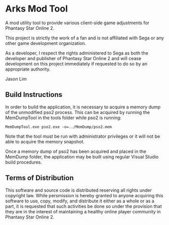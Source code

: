 # Arks Mod Tool

A mod utility tool to provide various client-side game adjustments for Phantasy Star Online 2.

This project is strictly the work of a fan and is not affiliated with Sega or any other game development organization.

As a developer, I respect the rights administered to Sega as both the developer and publisher of Phantasy Star Online 2 and will cease development on this project immediately if requested to do so by an appropriate authority.


Jason Lim

## Build Instructions

In order to build the application, it is necessary to acquire a memory dump of the unmodified pso2 process. This can be acquired by running the MemDumpTool in the tools folder while pso2 is running:
```
MemDumpTool.exe pso2.exe -o=../MemDump/pso2.mem
```
Note that the tool must be run with administrator privileges or it will not be able to acquire the memory snapshot.

Once a memory dump of pso2 has been acquired and placed in the MemDump folder, the application may be built using regular Visual Studio build procedures.

## Terms of Distribution

This software and source code is distributed reserving all rights under copyright law. While persmission is hereby granted to anyone acquiring this software to use, copy, modify, and distribute it either as a whole or as a part, it is requested that such activities be done so under the provision that they are in the interest of maintaining a healthy online player community in Phantasy Star Online 2.
